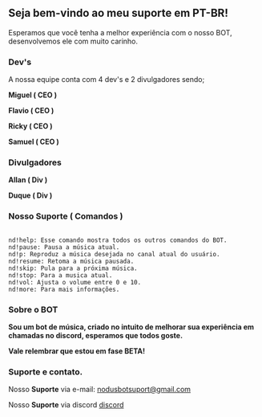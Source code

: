 ## Seja bem-vindo ao meu suporte em PT-BR!

Esperamos que você tenha a melhor experiência com o nosso BOT, desenvolvemos ele com muito carinho.


### Dev's

A nossa equipe conta com 4 dev's e 2 divulgadores sendo;

**Miguel ( CEO )**

**Flavio ( CEO )**

**Ricky  ( CEO )**

**Samuel ( CEO )** 

### Divulgadores

**Allan ( Div )**

**Duque ( Div )**


### Nosso Suporte ( Comandos )


```Comandos

nd!help: Esse comando mostra todos os outros comandos do BOT.
nd!pause: Pausa a música atual.
nd!p: Reproduz a música desejada no canal atual do usuário.
nd!resume: Retoma a música pausada.
nd!skip: Pula para a próxima música.
nd!stop: Para a musica atual.
nd!vol: Ajusta o volume entre 0 e 10.
nd!more: Para mais informações.

```


### Sobre o BOT

**Sou um bot de música, criado no intuito de melhorar sua experiência em chamadas no discord, esperamos que todos goste.**

**Vale relembrar que estou em fase BETA!**


### Suporte e contato.

Nosso **Suporte** via e-mail: nodusbotsuport@gmail.com


Nosso **Suporte** via discord [discord](https://discord.gg/wUrqFhF)
